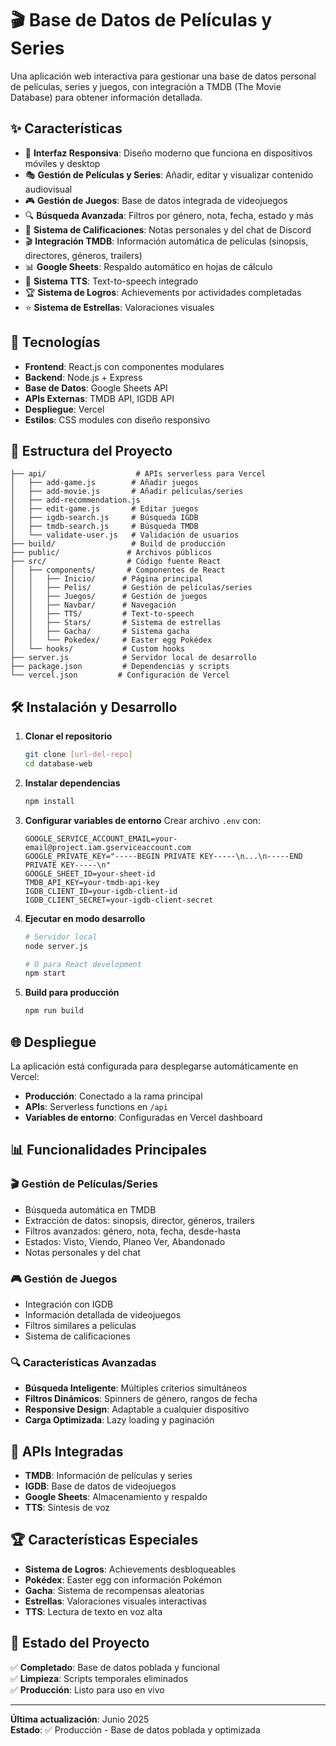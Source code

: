 # 🎬 Base de Datos de Películas y Series

Una aplicación web interactiva para gestionar una base de datos personal de películas, series y juegos, con integración a TMDB (The Movie Database) para obtener información detallada.

## ✨ Características

- 📱 **Interfaz Responsiva**: Diseño moderno que funciona en dispositivos móviles y desktop
- 🎭 **Gestión de Películas y Series**: Añadir, editar y visualizar contenido audiovisual
- 🎮 **Gestión de Juegos**: Base de datos integrada de videojuegos
- 🔍 **Búsqueda Avanzada**: Filtros por género, nota, fecha, estado y más
- 🌟 **Sistema de Calificaciones**: Notas personales y del chat de Discord
- 🎬 **Integración TMDB**: Información automática de películas (sinopsis, directores, géneros, trailers)
- 📊 **Google Sheets**: Respaldo automático en hojas de cálculo
- 🎵 **Sistema TTS**: Text-to-speech integrado
- 🏆 **Sistema de Logros**: Achievements por actividades completadas
- ⭐ **Sistema de Estrellas**: Valoraciones visuales

## 🚀 Tecnologías

- **Frontend**: React.js con componentes modulares
- **Backend**: Node.js + Express
- **Base de Datos**: Google Sheets API
- **APIs Externas**: TMDB API, IGDB API
- **Despliegue**: Vercel
- **Estilos**: CSS modules con diseño responsivo

## 📁 Estructura del Proyecto

```
├── api/                    # APIs serverless para Vercel
│   ├── add-game.js        # Añadir juegos
│   ├── add-movie.js       # Añadir películas/series
│   ├── add-recommendation.js
│   ├── edit-game.js       # Editar juegos
│   ├── igdb-search.js     # Búsqueda IGDB
│   ├── tmdb-search.js     # Búsqueda TMDB
│   └── validate-user.js   # Validación de usuarios
├── build/                 # Build de producción
├── public/               # Archivos públicos
├── src/                  # Código fuente React
│   ├── components/       # Componentes de React
│   │   ├── Inicio/      # Página principal
│   │   ├── Pelis/       # Gestión de películas/series
│   │   ├── Juegos/      # Gestión de juegos
│   │   ├── Navbar/      # Navegación
│   │   ├── TTS/         # Text-to-speech
│   │   ├── Stars/       # Sistema de estrellas
│   │   ├── Gacha/       # Sistema gacha
│   │   └── Pokedex/     # Easter egg Pokédex
│   └── hooks/           # Custom hooks
├── server.js            # Servidor local de desarrollo
├── package.json         # Dependencias y scripts
└── vercel.json         # Configuración de Vercel
```

## 🛠️ Instalación y Desarrollo

1. **Clonar el repositorio**
   ```bash
   git clone [url-del-repo]
   cd database-web
   ```

2. **Instalar dependencias**
   ```bash
   npm install
   ```

3. **Configurar variables de entorno**
   Crear archivo `.env` con:
   ```env
   GOOGLE_SERVICE_ACCOUNT_EMAIL=your-email@project.iam.gserviceaccount.com
   GOOGLE_PRIVATE_KEY="-----BEGIN PRIVATE KEY-----\n...\n-----END PRIVATE KEY-----\n"
   GOOGLE_SHEET_ID=your-sheet-id
   TMDB_API_KEY=your-tmdb-api-key
   IGDB_CLIENT_ID=your-igdb-client-id
   IGDB_CLIENT_SECRET=your-igdb-client-secret
   ```

4. **Ejecutar en modo desarrollo**
   ```bash
   # Servidor local
   node server.js
   
   # O para React development
   npm start
   ```

5. **Build para producción**
   ```bash
   npm run build
   ```

## 🌐 Despliegue

La aplicación está configurada para desplegarse automáticamente en Vercel:

- **Producción**: Conectado a la rama principal
- **APIs**: Serverless functions en `/api`
- **Variables de entorno**: Configuradas en Vercel dashboard

## 📊 Funcionalidades Principales

### 🎬 Gestión de Películas/Series
- Búsqueda automática en TMDB
- Extracción de datos: sinopsis, director, géneros, trailers
- Filtros avanzados: género, nota, fecha, desde-hasta
- Estados: Visto, Viendo, Planeo Ver, Abandonado
- Notas personales y del chat

### 🎮 Gestión de Juegos  
- Integración con IGDB
- Información detallada de videojuegos
- Filtros similares a películas
- Sistema de calificaciones

### 🔍 Características Avanzadas
- **Búsqueda Inteligente**: Múltiples criterios simultáneos
- **Filtros Dinámicos**: Spinners de género, rangos de fecha
- **Responsive Design**: Adaptable a cualquier dispositivo
- **Carga Optimizada**: Lazy loading y paginación

## 🎯 APIs Integradas

- **TMDB**: Información de películas y series
- **IGDB**: Base de datos de videojuegos  
- **Google Sheets**: Almacenamiento y respaldo
- **TTS**: Síntesis de voz

## 🏆 Características Especiales

- **Sistema de Logros**: Achievements desbloqueables
- **Pokédex**: Easter egg con información Pokémon
- **Gacha**: Sistema de recompensas aleatorias
- **Estrellas**: Valoraciones visuales interactivas
- **TTS**: Lectura de texto en voz alta

## 📝 Estado del Proyecto

✅ **Completado**: Base de datos poblada y funcional  
✅ **Limpieza**: Scripts temporales eliminados  
✅ **Producción**: Listo para uso en vivo  

---

**Última actualización**: Junio 2025  
**Estado**: ✅ Producción - Base de datos poblada y optimizada